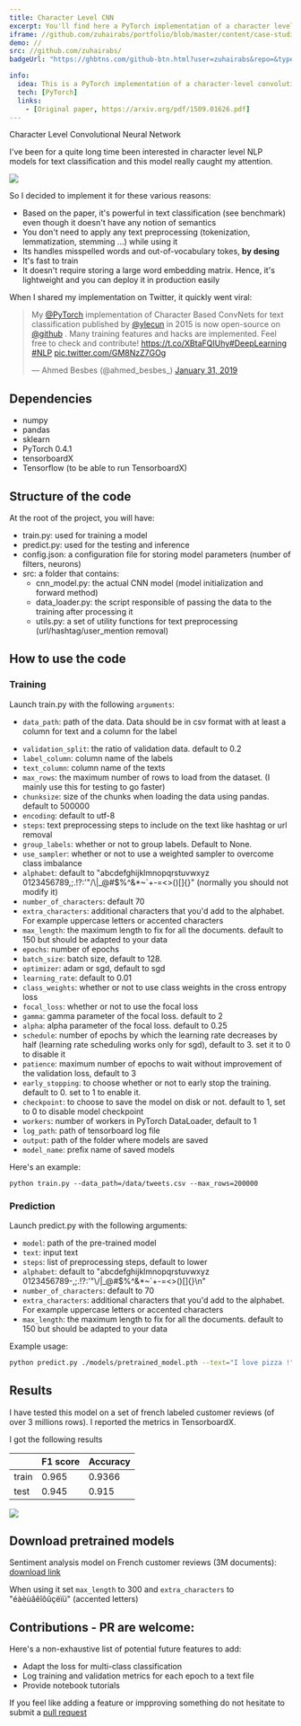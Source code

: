 ```yaml
---
title: Character Level CNN
excerpt: You'll find here a PyTorch implementation of a character level CNN for text classification by Zhang and Lecun (2015) and a video tutorial (by me) accompanying it.
iframe: //github.com/zuhairabs/portfolio/blob/master/content/case-studies/images/character-level-cnn/character_cnn.png
demo: //
src: //github.com/zuhairabs/
badgeUrl: "https://ghbtns.com/github-btn.html?user=zuhairabs&repo=&type=star&count=true" 

info:
  idea: This is a PyTorch implementation of a character-level convolutional neural network for text classification.
  tech: [PyTorch]
  links:
    - [Original paper, https://arxiv.org/pdf/1509.01626.pdf]
---
```


Character Level Convolutional Neural Network

I've been for a quite long time been interested in character level NLP models for text classification and this model really caught my attention.

<img src="./images/character-level-cnn/character_cnn.png">

So I decided to implement it for these various reasons:

- Based on the paper, it's powerful in text classification (see benchmark) even though it doesn't have any notion of semantics
- You don't need to apply any text preprocessing (tokenization, lemmatization, stemming ...) while using it
- Its handles misspelled words and out-of-vocabulary tokes, **by desing**
- It's fast to train
- It doesn't require storing a large word embedding matrix. Hence, it's lightweight and you can deploy it in production easily

When I shared my implementation on Twitter, it quickly went viral: 


<blockquote class="twitter-tweet tw-align-center"><p lang="en" dir="ltr">My <a href="https://twitter.com/PyTorch?ref_src=twsrc%5Etfw">@PyTorch</a> implementation of Character Based ConvNets for text classification published by <a href="https://twitter.com/ylecun?ref_src=twsrc%5Etfw">@ylecun</a> in 2015 is now open-source on <a href="https://twitter.com/github?ref_src=twsrc%5Etfw">@github</a> . Many training features and hacks are implemented. Feel free to check and contribute! <a href="https://t.co/XBtaFQIUhy">https://t.co/XBtaFQIUhy</a><a href="https://twitter.com/hashtag/DeepLearning?src=hash&amp;ref_src=twsrc%5Etfw">#DeepLearning</a> <a href="https://twitter.com/hashtag/NLP?src=hash&amp;ref_src=twsrc%5Etfw">#NLP</a> <a href="https://t.co/GM8NzZ7GOg">pic.twitter.com/GM8NzZ7GOg</a></p>&mdash; Ahmed Besbes (@ahmed_besbes_) <a href="https://twitter.com/ahmed_besbes_/status/1090903275010998272?ref_src=twsrc%5Etfw">January 31, 2019</a></blockquote> <script async src="https://platform.twitter.com/widgets.js" charset="utf-8"></script>

## Dependencies

- numpy
- pandas
- sklearn
- PyTorch 0.4.1
- tensorboardX
- Tensorflow (to be able to run TensorboardX)

## Structure of the code

At the root of the project, you will have:

- train.py: used for training a model
- predict.py: used for the testing and inference
- config.json: a configuration file for storing model parameters (number of filters, neurons)
- src: a folder that contains:
    * cnn_model.py: the actual CNN model (model initialization and forward method)
    * data_loader.py: the script responsible of passing the data to the training after processing it
    * utils.py: a set of utility functions for text preprocessing (url/hashtag/user_mention removal)

## How to use the code

### Training

Launch train.py with the following `arguments`:

* `data_path`: path of the data. Data should be in csv format with at least a column for text and a column for the label
- `validation_split`: the ratio of validation data. default to 0.2
- `label_column`: column name of the labels
- `text_column`: column name of the texts 
- `max_rows`: the maximum number of rows to load from the dataset. (I mainly use this for testing to go faster)
- `chunksize`: size of the chunks when loading the data using pandas. default to 500000
- `encoding`: default to utf-8
- `steps`: text preprocessing steps to include on the text like hashtag or url removal
- `group_labels`: whether or not to group labels. Default to None.
- `use_sampler`: whether or not to use a weighted sampler to overcome class imbalance
- `alphabet`: default to "abcdefghijklmnopqrstuvwxyz
0123456789,;.!?:'\"/\\|_@#$%^&*~\`+-=<>()[]{}" (normally you should not modify it)
- `number_of_characters`: default 70
- `extra_characters`: additional characters that you'd add to the alphabet. For example uppercase letters or accented characters
- `max_length`: the maximum length to fix for all the documents. default to 150 but should be adapted to your data
- `epochs`: number of epochs 
- `batch_size`: batch size, default to 128.
- `optimizer`: adam or sgd, default to sgd
- `learning_rate`: default to 0.01
- `class_weights`: whether or not to use class weights in the cross entropy loss
- `focal_loss`: whether or not to use the focal loss
- `gamma`: gamma parameter of the focal loss. default to 2 
- `alpha`: alpha parameter of the focal loss. default to 0.25
- `schedule`: number of epochs by which the learning rate decreases by half (learning rate scheduling works only for sgd), default to 3. set it to 0 to disable it
- `patience`: maximum number of epochs to wait without improvement of the validation loss, default to 3
- `early_stopping`: to choose whether or not to early stop the training. default to 0. set to 1 to enable it.
- `checkpoint`: to choose to save the model on disk or not. default to 1, set to 0 to disable model checkpoint
- `workers`: number of workers in PyTorch DataLoader, default to 1
- `log_path`: path of tensorboard log file
- `output`: path of the folder where models are saved
- `model_name`: prefix name of saved models

Here's an example:

```shell
python train.py --data_path=/data/tweets.csv --max_rows=200000
```

### Prediction

Launch predict.py with the following arguments:

- `model`: path of the pre-trained model
- `text`: input text
- `steps`: list of preprocessing steps, default to lower
- `alphabet`: default to "abcdefghijklmnopqrstuvwxyz
0123456789-,;.!?:\'"\\/|_@#$%^&*~`+-=<>()[]{}\n"
- `number_of_characters`: default to 70
- `extra_characters`: additional characters that you'd add to the alphabet. For example uppercase letters or accented characters
- `max_length`: the maximum length to fix for all the documents. default to 150 but should be adapted to your data

Example usage:

```bash
python predict.py ./models/pretrained_model.pth --text="I love pizza !" --max_length=150
```


## Results

I have tested this model on a set of french labeled customer reviews (of over 3 millions rows). I reported the metrics in TensorboardX. 

I got the following results

||F1 score|Accuracy|
|-|-|-|
|train|0.965|0.9366|
|test|0.945|0.915|

<img src="./images/character-level-cnn/training_metrics.png">


## Download pretrained models

Sentiment analysis model on French customer reviews (3M documents): [download link](https://drive.google.com/file/d/1pmzeac-Vx07ScBL0S-xJ5EqRJYGdtWvh/view?usp=sharing)

When using it set `max_length` to 300 and `extra_characters` to "éàèùâêîôûçëïü" (accented letters)


## Contributions - PR are welcome:

Here's a non-exhaustive list of potential future features to add:

- Adapt the loss for multi-class classification 
- Log training and validation metrics for each epoch to a text file
- Provide notebook tutorials

If you feel like adding a feature or impproving something do not hesitate to submit a [pull request](https://github.com/ahmedbesbes/character-based-cnn/pulls)
